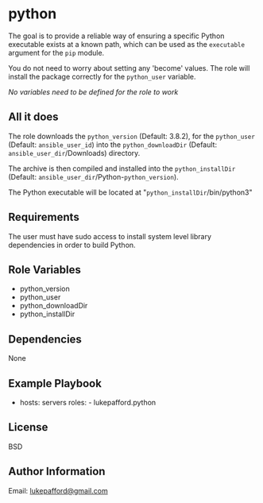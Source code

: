 python
=========
The goal is to provide a reliable way of ensuring a specific Python executable
exists at a known path, which can be used as the `executable` argument for the 
`pip` module.

You do not need to worry about setting any 'become' values. The role will
install the package correctly for the `python_user` variable.

*No variables need to be defined for the role to work*


All it does
-----------
The role downloads the `python_version` (Default: 3.8.2),
for the `python_user` (Default: `ansible_user_id`) into the 
`python_downloadDir` (Default: `ansible_user_dir`/Downloads) directory.

The archive is then compiled and installed into the 
`python_installDir` (Default: `ansible_user_dir`/Python-`python_version`).


The Python executable will be located at "`python_installDir`/bin/python3"


Requirements
-------------
The user must have sudo access to install system level library dependencies 
in order to build Python.


Role Variables
--------------

* python_version
* python_user
* python_downloadDir
* python_installDir

Dependencies
------------
None

Example Playbook
----------------
- hosts: servers
  roles:
		- lukepafford.python

License
-------
BSD

Author Information
------------------
Email: lukepafford@gmail.com
